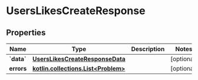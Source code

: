
# UsersLikesCreateResponse

## Properties
Name | Type | Description | Notes
------------ | ------------- | ------------- | -------------
**&#x60;data&#x60;** | [**UsersLikesCreateResponseData**](UsersLikesCreateResponseData.md) |  |  [optional]
**errors** | [**kotlin.collections.List&lt;Problem&gt;**](Problem.md) |  |  [optional]



